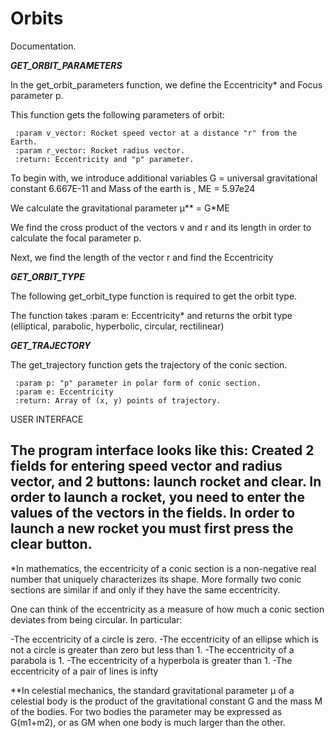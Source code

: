 # Orbits

Documentation.

_**GET_ORBIT_PARAMETERS**_

In the get_orbit_parameters function, we define the Eccentricity* and Focus parameter p.

This function gets the following parameters of orbit:

     :param v_vector: Rocket speed vector at a distance "r" from the Earth.
     :param r_vector: Rocket radius vector.
     :return: Eccentricity and "p" parameter.

To begin with, we introduce additional variables G = universal gravitational constant 6.667E-11 and Mass of the earth is , ME = 5.97e24

We calculate the gravitational parameter μ** = G*ME

We find the cross product of the vectors v and r and its length in order to calculate the focal parameter p.

Next, we find the length of the vector r and find the Eccentricity



_**GET_ORBIT_TYPE**_

The following get_orbit_type function is required to get the orbit type.

The function takes :param e: Eccentricity* and returns the orbit type (elliptical, parabolic, hyperbolic, circular, rectilinear)



_**GET_TRAJECTORY**_

The get_trajectory function gets the trajectory of the conic section.

     :param p: "p" parameter in polar form of conic section.
     :param e: Eccentricity
     :return: Array of (x, y) points of trajectory.

USER INTERFACE

The program interface looks like this:
Created 2 fields for entering speed vector and radius vector, and 2 buttons: launch rocket and clear.
In order to launch a rocket, you need to enter the values of the vectors in the fields.
In order to launch a new rocket you must first press the clear button.
----------------------------------------------------------------------------------------------------------------------------------
*In mathematics, the eccentricity of a conic section is a non-negative real number that uniquely characterizes its shape.
More formally two conic sections are similar if and only if they have the same eccentricity.

One can think of the eccentricity as a measure of how much a conic section deviates from being circular. In particular:

-The eccentricity of a circle is zero.
-The eccentricity of an ellipse which is not a circle is greater than zero but less than 1.
-The eccentricity of a parabola is 1.
-The eccentricity of a hyperbola is greater than 1.
-The eccentricity of a pair of lines is infty


**In celestial mechanics, the standard gravitational parameter μ of a celestial body is the product of the gravitational constant G and the mass M of the bodies. For two bodies the parameter may be expressed as G(m1+m2), or as GM when one body is much larger than the other.
